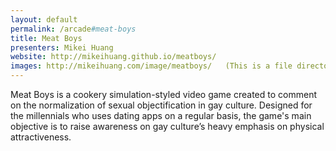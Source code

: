 ```yaml
---
layout: default
permalink: /arcade#meat-boys
title: Meat Boys
presenters: Mikei Huang
website: http://mikeihuang.github.io/meatboys/
images: http://mikeihuang.com/image/meatboys/   (This is a file directory to several images)
---
```

Meat Boys is a cookery simulation-styled video game created to comment on the normalization of sexual objectification in gay culture. Designed for the millennials who uses dating apps on a regular basis, the game's main objective is to raise awareness on gay culture’s heavy emphasis on physical attractiveness.
